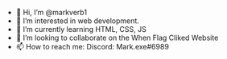 - 👋 Hi, I’m @markverb1
- 👀 I’m interested in web development.
- 🌱 I’m currently learning HTML, CSS, JS
- 💞️ I’m looking to collaborate on the When Flag Cliked Website
- 📫 How to reach me: Discord: Mark.exe#6989

<!---
markverb1/markverb1 is a ✨ special ✨ repository because its `README.md` (this file) appears on your GitHub profile.
You can click the Preview link to take a look at your changes.
--->

